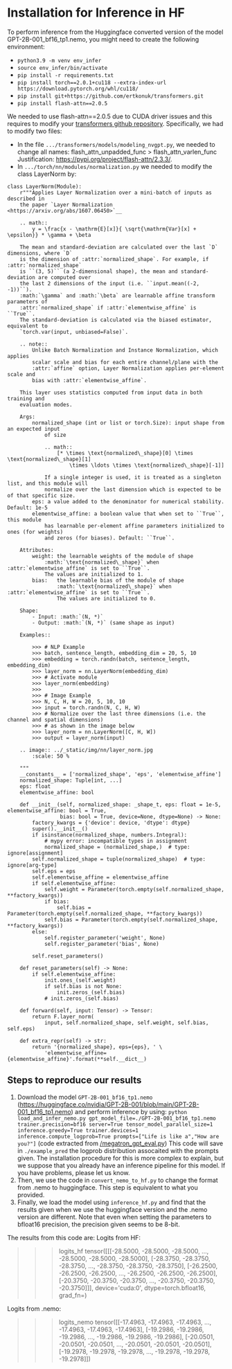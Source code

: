 # Installation for Inference in HF
To perform inference from the Huggingface converted version of the model GPT-2B-001_bf16_tp1.nemo, you might need to create the following environment: 

- `python3.9 -m venv env_infer`
- `source env_infer/bin/activate`
- `pip install -r requirements.txt`
- `pip install torch==2.0.1+cu118 --extra-index-url https://download.pytorch.org/whl/cu118/`
- `pip install git+https://github.com/ertkonuk/transformers.git`
- `pip install flash-attn==2.0.5`

We needed to use flash-attn==2.0.5 due to CUDA driver issues and this requires to modify your [transformers github repository](https://github.com/ertkonuk/transformers/tree/main). Specifically, we had to modify two files:
- In the file `.../transformers/models/modeling_nvgpt.py`, we needed to change all names:
flash_attn_unpadded_func > flash_attn_varlen_func
Justification: https://pypi.org/project/flash-attn/2.3.3/.
- In `.../torch/nn/modules/normalization.py` we needed to modify the class LayerNorm by:
```
class LayerNorm(Module):
    r"""Applies Layer Normalization over a mini-batch of inputs as described in
    the paper `Layer Normalization <https://arxiv.org/abs/1607.06450>`__

    .. math::
        y = \frac{x - \mathrm{E}[x]}{ \sqrt{\mathrm{Var}[x] + \epsilon}} * \gamma + \beta

    The mean and standard-deviation are calculated over the last `D` dimensions, where `D`
    is the dimension of :attr:`normalized_shape`. For example, if :attr:`normalized_shape`
    is ``(3, 5)`` (a 2-dimensional shape), the mean and standard-deviation are computed over
    the last 2 dimensions of the input (i.e. ``input.mean((-2, -1))``).
    :math:`\gamma` and :math:`\beta` are learnable affine transform parameters of
    :attr:`normalized_shape` if :attr:`elementwise_affine` is ``True``.
    The standard-deviation is calculated via the biased estimator, equivalent to
    `torch.var(input, unbiased=False)`.

    .. note::
        Unlike Batch Normalization and Instance Normalization, which applies
        scalar scale and bias for each entire channel/plane with the
        :attr:`affine` option, Layer Normalization applies per-element scale and
        bias with :attr:`elementwise_affine`.

    This layer uses statistics computed from input data in both training and
    evaluation modes.

    Args:
        normalized_shape (int or list or torch.Size): input shape from an expected input
            of size

            .. math::
                [* \times \text{normalized\_shape}[0] \times \text{normalized\_shape}[1]
                    \times \ldots \times \text{normalized\_shape}[-1]]

            If a single integer is used, it is treated as a singleton list, and this module will
            normalize over the last dimension which is expected to be of that specific size.
        eps: a value added to the denominator for numerical stability. Default: 1e-5
        elementwise_affine: a boolean value that when set to ``True``, this module
            has learnable per-element affine parameters initialized to ones (for weights)
            and zeros (for biases). Default: ``True``.

    Attributes:
        weight: the learnable weights of the module of shape
            :math:`\text{normalized\_shape}` when :attr:`elementwise_affine` is set to ``True``.
            The values are initialized to 1.
        bias:   the learnable bias of the module of shape
                :math:`\text{normalized\_shape}` when :attr:`elementwise_affine` is set to ``True``.
                The values are initialized to 0.

    Shape:
        - Input: :math:`(N, *)`
        - Output: :math:`(N, *)` (same shape as input)

    Examples::

        >>> # NLP Example
        >>> batch, sentence_length, embedding_dim = 20, 5, 10
        >>> embedding = torch.randn(batch, sentence_length, embedding_dim)
        >>> layer_norm = nn.LayerNorm(embedding_dim)
        >>> # Activate module
        >>> layer_norm(embedding)
        >>>
        >>> # Image Example
        >>> N, C, H, W = 20, 5, 10, 10
        >>> input = torch.randn(N, C, H, W)
        >>> # Normalize over the last three dimensions (i.e. the channel and spatial dimensions)
        >>> # as shown in the image below
        >>> layer_norm = nn.LayerNorm([C, H, W])
        >>> output = layer_norm(input)

    .. image:: ../_static/img/nn/layer_norm.jpg
        :scale: 50 %

    """
    __constants__ = ['normalized_shape', 'eps', 'elementwise_affine']
    normalized_shape: Tuple[int, ...]
    eps: float
    elementwise_affine: bool

    def __init__(self, normalized_shape: _shape_t, eps: float = 1e-5, elementwise_affine: bool = True,
                 bias: bool = True, device=None, dtype=None) -> None:
        factory_kwargs = {'device': device, 'dtype': dtype}
        super().__init__()
        if isinstance(normalized_shape, numbers.Integral):
            # mypy error: incompatible types in assignment
            normalized_shape = (normalized_shape,)  # type: ignore[assignment]
        self.normalized_shape = tuple(normalized_shape)  # type: ignore[arg-type]
        self.eps = eps
        self.elementwise_affine = elementwise_affine
        if self.elementwise_affine:
            self.weight = Parameter(torch.empty(self.normalized_shape, **factory_kwargs))
            if bias:
                self.bias = Parameter(torch.empty(self.normalized_shape, **factory_kwargs))
            self.bias = Parameter(torch.empty(self.normalized_shape, **factory_kwargs))
        else:
            self.register_parameter('weight', None)
            self.register_parameter('bias', None)

        self.reset_parameters()

    def reset_parameters(self) -> None:
        if self.elementwise_affine:
            init.ones_(self.weight)
            if self.bias is not None:
                init.zeros_(self.bias)
            # init.zeros_(self.bias)

    def forward(self, input: Tensor) -> Tensor:
        return F.layer_norm(
            input, self.normalized_shape, self.weight, self.bias, self.eps)

    def extra_repr(self) -> str:
        return '{normalized_shape}, eps={eps}, ' \
            'elementwise_affine={elementwise_affine}'.format(**self.__dict__)
```

## Steps to reproduce our results
1. Download the model `GPT-2B-001_bf16_tp1.nemo` (https://huggingface.co/nvidia/GPT-2B-001/blob/main/GPT-2B-001_bf16_tp1.nemo) and perform inference by using:
`python load_and_infer_nemo.py gpt_model_file=./GPT-2B-001_bf16_tp1.nemo trainer.precision=bf16 server=True tensor_model_parallel_size=1 inference.greedy=True trainer.devices=1 inference.compute_logprob=True prompts=["Life is like a","How are you?"]`
(code extracted from [/megatron_gpt_eval.py](https://github.com/NVIDIA/NeMo/blob/main/examples/nlp/language_modeling/megatron_gpt_eval.py))
This code will save in `./example_pred` the logprob distribution assocaited with the prompts given.
The installation procedure for this is more complex to explain, but we suppose that you already have an inference pipeline for this model. If you have problems, please let us know.
2. Then, we use the code in `convert_nemo_to_hf.py` to change the format from .nemo to huggingface. This step is equivalent to what you provided.
3. Finally, we load the model using `inference_hf.py` and find that the results given when we use the huggingface version and the .nemo version are different. Note that even when setting the parameters to bfloat16 precision, the precision given seems to be 8-bit.

The results from this code are:
Logits from HF:
>>> logits_hf
tensor([[[-28.5000, -28.5000, -28.5000,  ..., -28.5000, -28.5000, -28.5000],
         [-28.3750, -28.3750, -28.3750,  ..., -28.3750, -28.3750, -28.3750],
         [-26.2500, -26.2500, -26.2500,  ..., -26.2500, -26.2500, -26.2500],
         [-20.3750, -20.3750, -20.3750,  ..., -20.3750, -20.3750, -20.3750]]],
       device='cuda:0', dtype=torch.bfloat16, grad_fn=<TransposeBackward0>)

Logits from .nemo:
>>> logits_nemo
tensor([[-17.4963, -17.4963, -17.4963,  ..., -17.4963, -17.4963, -17.4963],
        [-19.2986, -19.2986, -19.2986,  ..., -19.2986, -19.2986, -19.2986],
        [-20.0501, -20.0501, -20.0501,  ..., -20.0501, -20.0501, -20.0501],
        [-19.2978, -19.2978, -19.2978,  ..., -19.2978, -19.2978, -19.2978]])